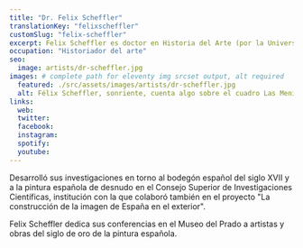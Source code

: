 ```yaml
---
title: "Dr. Felix Scheffler"
translationKey: "felixscheffler"
customSlug: "felix-scheffler"
excerpt: Felix Scheffler es doctor en Historia del Arte (por la Universidad de Bochum, Alemania) y profesor del Colegio Alemán de Madrid. Estudió Historia del Arte y Filología Germánica e Hispánica en Bochum, Oviedo y Madrid.
occupation: "Historiador del arte"
seo:
  image: artists/dr-scheffler.jpg
images: # complete path for eleventy img srcset output, alt required
  featured: ./src/assets/images/artists/dr-scheffler.jpg
  alt: Félix Scheffler, sonriente, cuenta algo sobre el cuadro Las Meninas de Diego Velázquez
links:
  web:
  twitter:
  facebook:
  instagram:
  spotify:
  youtube:
---
```


Desarrolló sus investigaciones en torno al bodegón español del siglo XVII y a la pintura española de desnudo en el Consejo Superior de Investigaciones Científicas, institución con la que colaboró también en el proyecto "La construcción de la imagen de España en el exterior".

Felix Scheffler dedica sus conferencias en el Museo del Prado a artistas y obras del siglo de oro de la pintura española.
